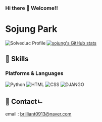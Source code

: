 ### Hi there 👋 Welcome!!

<!--
**sojung13/sojung13** is a ✨ _special_ ✨ repository because its `README.md` (this file) appears on your GitHub profile.

Here are some ideas to get you started:

- 🔭 I’m currently working on ...
- 🌱 I’m currently learning ...
- 👯 I’m looking to collaborate on ...
- 🤔 I’m looking for help with ...
- 💬 Ask me about ...
- 📫 How to reach me: ...
- 😄 Pronouns: ...
- ⚡ Fun fact: ...
-->

# Sojung Park
![Solved.ac Profile](http://mazassumnida.wtf/api/v2/generate_badge?boj=psj0913) [![sojung's GitHub stats](https://github-readme-stats.vercel.app/api?username=sojung13&show_icons=true&theme=tokyonight)](https://github.com/anuraghazra/github-readme-stats)

## 🎇 Skills
### Platforms & Languages

![Python](https://img.shields.io/badge/Python-3776AB.svg?&style=for-the-badge&logo=Python&logoColor=white)
![HTML](https://img.shields.io/badge/HTML5-E34F26.svg?&style=for-the-badge&logo=HTML5&logoColor=white)
![CSS](https://img.shields.io/badge/CSS3-1572B6.svg?&style=for-the-badge&logo=CSS3&logoColor=white)
![DJANGO](https://img.shields.io/badge/DJANGO-092E20.svg?&style=for-the-badge&logo=DJANGO&logoColor=white)

## 🎇 Contactㄴ
email : brilliant0913@naver.com
